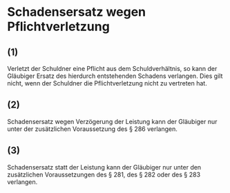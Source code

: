 # Schadensersatz wegen Pflichtverletzung



## (1)

 Verletzt der Schuldner eine Pflicht aus dem Schuldverhältnis, so kann der Gläubiger Ersatz des hierdurch entstehenden Schadens verlangen. Dies gilt nicht, wenn der Schuldner die Pflichtverletzung nicht zu vertreten hat.

## (2)

 Schadensersatz wegen Verzögerung der Leistung kann der Gläubiger nur unter der zusätzlichen Voraussetzung des § 286 verlangen.

## (3)

 Schadensersatz statt der Leistung kann der Gläubiger nur unter den zusätzlichen Voraussetzungen des § 281, des § 282 oder des § 283 verlangen. 

